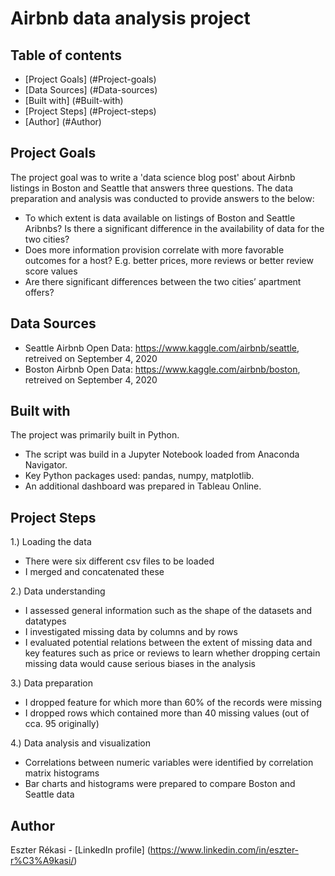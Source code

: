
# Airbnb data analysis project

## Table of contents

* [Project Goals] (#Project-goals)
* [Data Sources] (#Data-sources)
* [Built with] (#Built-with)
* [Project Steps] (#Project-steps)
* [Author] (#Author)

## Project Goals

The project goal was to write a 'data science blog post' about Airbnb listings in Boston and Seattle that answers three questions.
The data preparation and analysis was conducted to provide answers to the below:
* To which extent is data available on listings of Boston and Seattle Aribnbs? Is there a significant difference in the availability of data for the two cities?
* Does more information provision correlate with more favorable outcomes for a host? E.g. better prices, more reviews or better review score values
* Are there significant differences between the two cities’ apartment offers?

## Data Sources

-	Seattle Airbnb Open Data: https://www.kaggle.com/airbnb/seattle, retreived on September 4, 2020
-	Boston Airbnb Open Data: https://www.kaggle.com/airbnb/boston, retreived on September 4, 2020

## Built with

The project was primarily built in Python.
- The script was build in a Jupyter Notebook loaded from Anaconda Navigator.
- Key Python packages used: pandas, numpy, matplotlib. 
- An additional dashboard was prepared in Tableau Online.

## Project Steps

1.) Loading the data
* There were six different csv files to be loaded
* I merged and concatenated these

2.) Data understanding
* I assessed general information such as the shape of the datasets and datatypes
* I investigated missing data by columns and by rows
* I evaluated potential relations between the extent of missing data and key features such as price or reviews to learn whether dropping certain missing data would cause serious biases in the analysis

3.) Data preparation
* I dropped feature for which more than 60% of the records were missing
* I dropped rows which contained more than 40 missing values (out of cca. 95 originally)

4.) Data analysis and visualization
* Correlations between numeric variables were identified by correlation matrix histograms
* Bar charts and histograms were prepared to compare Boston and Seattle data

## Author

Eszter Rékasi - [LinkedIn profile] (https://www.linkedin.com/in/eszter-r%C3%A9kasi/)


```python

```
